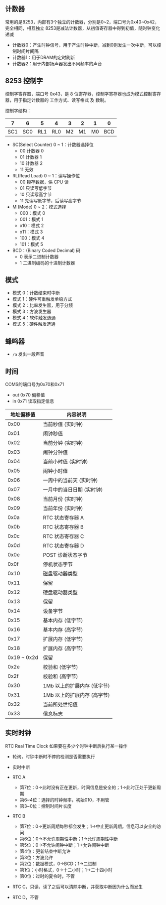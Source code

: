 ## 计数器
常用的是8253，内部有3个独立的计数器，分别是0~2，端口号为0x40~0x42，完全相同，相互独立
8253是减法计数器，从初值寄存器中得到初值，随时钟变化递减

- 计数器0：产生时钟信号，用于产生时钟中断，减到0则发生一次中断，可以控制时间片间隔
- 计数器1：用于DRAM的定时刷新
- 计数器2：用于内部扬声器发出不同频率的声音

## 8253 控制字

控制字寄存器，端口号 0x43，是 8 位寄存器，控制字寄存器也成为模式控制寄存器，用于指定计数器的 工作方式、读写格式 及 数制。

控制字结构：

| 7   | 6   | 5   | 4   | 3   | 2   | 1   | 0   |
| --- | --- | --- | --- | --- | --- | --- | --- |
| SC1 | SC0 | RL1 | RL0 | M2  | M1  | M0  | BCD |


- SC(Select Counter) 0 ~ 1：计数器选择位
    - 00 计数器 0
    - 01 计数器 1
    - 10 计数器 2
    - 11 无效
- RL(Read Load) 0 ~ 1：读写操作位
    - 00 锁存数据，供 CPU 读
    - 01 只读写低字节
    - 10 只读写高字节
    - 11 先读写低字节，后读写高字节
- M (Mode) 0 ~ 2：模式选择
    - 000：模式 0
    - 001：模式 1
    - x10：模式 2
    - x11：模式 3
    - 100：模式 4
    - 101：模式 5
- BCD：(Binary Coded Decimal) 码
    - 0 表示二进制计数器
    - 1 二进制编码的十进制计数器

## 模式

- 模式 0：计数结束时中断
- 模式 1：硬件可重触发单稳方式
- 模式 2：比率发生器，用于分频
- 模式 3：方波发生器
- 模式 4：软件触发选通
- 模式 5：硬件触发选通

## 蜂鸣器
- `/a` 发出一段声音

## 时间
COMS的端口号为0x70和0x71
- out 0x70 偏移值
- in 0x71 读取指定信息

| 地址偏移值  | 内容说明                    |
| ----------- | --------------------------- |
| 0x00        | 当前秒值 (实时钟)           |
| 0x01        | 闹钟秒值                    |
| 0x02        | 当前分钟 (实时钟)           |
| 0x03        | 闹钟分钟值                  |
| 0x04        | 当前小时值 (实时钟)         |
| 0x05        | 闹钟小时值                  |
| 0x06        | 一周中的当前天 (实时钟)     |
| 0x07        | 一月中的当日日期 (实时钟)   |
| 0x08        | 当前月份 (实时钟)           |
| 0x09        | 当前年份 (实时钟)           |
| 0x0a        | RTC 状态寄存器 A            |
| 0x0b        | RTC 状态寄存器 B            |
| 0x0c        | RTC 状态寄存器 C            |
| 0x0d        | RTC 状态寄存器 D            |
| 0x0e        | POST 诊断状态字节           |
| 0x0f        | 停机状态字节                |
| 0x10        | 磁盘驱动器类型              |
| 0x11        | 保留                        |
| 0x12        | 硬盘驱动器类型              |
| 0x13        | 保留                        |
| 0x14        | 设备字节                    |
| 0x15        | 基本内存 (低字节)           |
| 0x16        | 基本内存 (高字节)           |
| 0x17        | 扩展内存 (低字节)           |
| 0x18        | 扩展内存 (高字节)           |
| 0x19 ~ 0x2d | 保留                        |
| 0x2e        | 校验和 (低字节)             |
| 0x2f        | 校验和 (高字节)             |
| 0x30        | 1Mb 以上的扩展内存 (低字节) |
| 0x31        | 1Mb 以上的扩展内存 (高字节) |
| 0x32        | 当前所处世纪值              |
| 0x33        | 信息标志                    |

## 实时时钟
RTC Real Time Clock
如果要在多少个时钟中断后执行某一操作
- 轮询，时钟中断时不停的检测是否需要执行
- 实时中断

- RTC A
    - 第7位：0->此时没有正在更新，时间信息是安全的；1->此时正处于更新周期
    - 第6~4位：选择的时钟频率，初始010，不用管
    - 第3~0位：控制时间片长度
- RTC B
    - 第7位：0->更新周期每秒都会发生；1->中止更新周期，信息可以安全的访问
    - 第6位：0->不允许周期性中断；1->允许周期性中断
    - 第5位：0->不允许闹钟中断；1->允许闹钟中断
    - 第4位：更新结束中断允许
    - 第3位：方波允许
    - 第2位：数据模式，0->BCD；1->二进制
    - 第1位：小时格式，0->十二小时；1->二十四小时
    - 第0位：过时的夏令时，不管
- RTC C，只读，读了之后可以清除中断，并获取中断因为什么而发生
- RTC D，不管